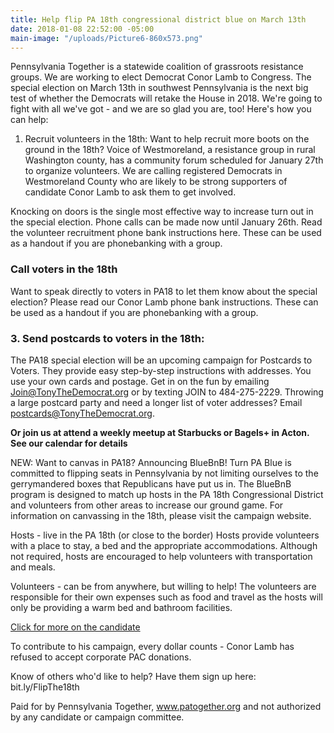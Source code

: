 ```yaml
---
title: Help flip PA 18th congressional district blue on March 13th
date: 2018-01-08 22:52:00 -05:00
main-image: "/uploads/Picture6-860x573.png"
---
```


Pennsylvania Together is a statewide coalition of grassroots resistance groups. We are working to elect Democrat Conor Lamb to Congress. The special election on March 13th in southwest Pennsylvania is the next big test of whether the Democrats will retake the House in 2018. We're going to fight with all we've got - and we are so glad you are, too! Here's how you can help:

1. Recruit volunteers in the 18th:
Want to help recruit more boots on the ground in the 18th? Voice of Westmoreland, a resistance group in rural Washington county, has a community forum scheduled for January 27th to organize volunteers. We are calling registered Democrats in Westmoreland County who are likely to be strong supporters of candidate Conor Lamb to ask them to get involved. 

 Knocking on doors is the single most effective way to increase turn out in the special election.
Phone calls can be made now until January 26th. Read the volunteer recruitment phone bank instructions here. These can be used as a handout if you are phonebanking with a group.

### Call voters in the 18th

Want to speak directly to voters in PA18 to let them know about the special election? Please read our Conor Lamb phone bank instructions. These can be used as a handout if you are phonebanking with a group.

### 3. Send postcards to voters in the 18th:

The PA18 special election will be an upcoming campaign for Postcards to Voters. ‪They provide easy step-by-step instructions with addresses. You use your own cards and postage. Get in on the fun by emailing Join@TonyTheDemocrat.org or by texting JOIN to 484-275-2229‬. Throwing a large postcard party and need a longer list of voter addresses?  Email postcards@TonyTheDemocrat.org. 

**Or join us at attend a weekly meetup at Starbucks or Bagels+ in Acton. See our calendar for details**


NEW: Want to canvas in PA18? Announcing BlueBnB!
Turn PA Blue is committed to flipping seats in Pennsylvania by not limiting ourselves to the gerrymandered boxes that Republicans have put us in. The BlueBnB program is designed to match up hosts in the PA 18th Congressional District and volunteers from other areas to increase our ground game. For information on canvassing in the 18th, please visit the campaign website.

Hosts - live in the PA 18th (or close to the border)
Hosts provide volunteers with a place to stay, a bed and the appropriate accommodations. Although not required, hosts are encouraged to help volunteers with transportation and meals. 

Volunteers - can be from anywhere, but willing to help!
The volunteers are responsible for their own expenses such as food and travel as the hosts will only be providing a warm bed and bathroom facilities. 

[Click for more on the candidate](http://www.conorlamb.com)

To contribute to his campaign, every dollar counts - Conor Lamb has refused to accept corporate PAC donations.

Know of others who'd like to help? Have them sign up here: bit.ly/FlipThe18th

Paid for by Pennsylvania Together, www.patogether.org and not authorized by any candidate or campaign committee.